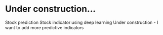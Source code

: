 # Under construction...

Stock prediction
Stock indicator using deep learning
Under construction - I want to add more predictive indicators
